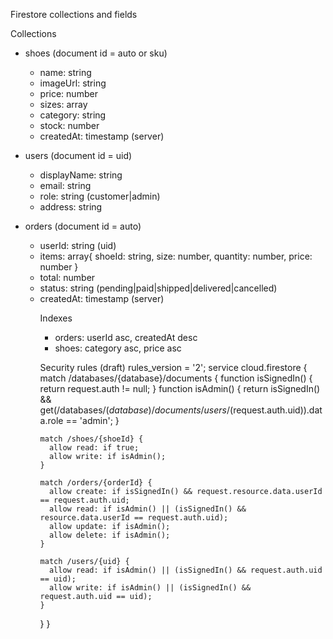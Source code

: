 Firestore collections and fields

Collections
- shoes (document id = auto or sku)
  - name: string
  - imageUrl: string
  - price: number
  - sizes: array<number>
  - category: string
  - stock: number
  - createdAt: timestamp (server)

- users (document id = uid)
  - displayName: string
  - email: string
  - role: string (customer|admin)
  - address: string

- orders (document id = auto)
  - userId: string (uid)
  - items: array<Object>{ shoeId: string, size: number, quantity: number, price: number }
  - total: number
  - status: string (pending|paid|shipped|delivered|cancelled)
  - createdAt: timestamp (server)

Indexes
- orders: userId asc, createdAt desc
- shoes: category asc, price asc

Security rules (draft)
rules_version = '2';
service cloud.firestore {
  match /databases/{database}/documents {
    function isSignedIn() { return request.auth != null; }
    function isAdmin() { return isSignedIn() && get(/databases/$(database)/documents/users/$(request.auth.uid)).data.role == 'admin'; }

    match /shoes/{shoeId} {
      allow read: if true;
      allow write: if isAdmin();
    }

    match /orders/{orderId} {
      allow create: if isSignedIn() && request.resource.data.userId == request.auth.uid;
      allow read: if isAdmin() || (isSignedIn() && resource.data.userId == request.auth.uid);
      allow update: if isAdmin();
      allow delete: if isAdmin();
    }

    match /users/{uid} {
      allow read: if isAdmin() || (isSignedIn() && request.auth.uid == uid);
      allow write: if isAdmin() || (isSignedIn() && request.auth.uid == uid);
    }
  }
}
